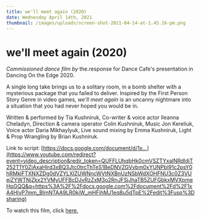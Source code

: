 ```yaml
---
title: we'll meet again (2020)
date: Wednesday April 14th, 2021
thumbnail: /images/uploads/screen-shot-2021-04-14-at-1.45.16-pm.png
---
```

# we'll meet again (2020) 

*Commissioned dance film by* the.response for Dance Cafe's presentation in Dancing On the Edge 2020. 

A single long take brings us to a solitary room, in a bomb shelter with a mysterious package that you failed to deliver. Inspired by the First Person Story Genre in video games, *we'll meet again* is an uncanny nightmare into a situation that you had never hoped you would be in. 

Written & performed by Tia Kushniruk, Co-writer & voice actor Ileanna Cheladyn, Direction & camera operator Colin Kushniruk,  Music Jon Kereliuk,  Voice actor Daria Mikhaylyuk,  Live sound mixing by Emma Kushniruk,  Light & Prop Wrangling by Brian Kushniruk. 

Link to script: [https://docs.google.com/document/d/1x...](https://www.youtube.com/redirect?event=video_description&redir_token=QUFFLUhqbHk0cmVSZTYxalNRdldjT252T1Y0ZjAxaHlrd3xBQ3Jtc0trcThTeS1BeDNVZGVvbm0xYUNPbl91c2psY0hRMklFTXNXZDg0dVZYLXlZUWNncWVtNXBnUzNSbWdXOHFNU3c0Z3VUejZYWTNjZkx2YVMyUFFBcDJvRzZxM3o2RnJFSjJhaTB5ZUFGbkxMVXpmeHpGQQ&q=https%3A%2F%2Fdocs.google.com%2Fdocument%2Fd%2F1xA4HIvP7mm_BlmNTAA9LR0kiW_mHFihMJ1eq8u5dTpE%2Fedit%3Fusp%3Dsharing)

To watch this film, click [here.](https://youtu.be/hVo0Yn7Erz4)